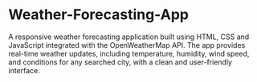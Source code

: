 # Weather-Forecasting-App
A responsive weather forecasting application built using HTML, CSS and JavaScript integrated with the OpenWeatherMap API. The app provides real-time weather updates, including temperature, humidity, wind speed, and conditions for any searched city, with a clean and user-friendly interface.
